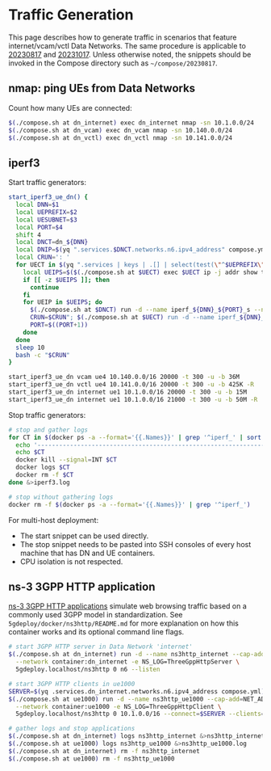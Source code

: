 # Traffic Generation

This page describes how to generate traffic in scenarios that feature internet/vcam/vctl Data Networks.
The same procedure is applicable to [20230817](README.md) and [20231017](../20231017/README.md).
Unless otherwise noted, the snippets should be invoked in the Compose directory such as `~/compose/20230817`.

## nmap: ping UEs from Data Networks

Count how many UEs are connected:

```bash
$(./compose.sh at dn_internet) exec dn_internet nmap -sn 10.1.0.0/24
$(./compose.sh at dn_vcam) exec dn_vcam nmap -sn 10.140.0.0/24
$(./compose.sh at dn_vctl) exec dn_vctl nmap -sn 10.141.0.0/24
```

## iperf3

Start traffic generators:

```bash
start_iperf3_ue_dn() {
  local DNN=$1
  local UEPREFIX=$2
  local UESUBNET=$3
  local PORT=$4
  shift 4
  local DNCT=dn_${DNN}
  local DNIP=$(yq ".services.$DNCT.networks.n6.ipv4_address" compose.yml)
  local CRUN=': '
  for UECT in $(yq ".services | keys | .[] | select(test(\"^$UEPREFIX\"))" compose.yml); do
    local UEIPS=$($(./compose.sh at $UECT) exec $UECT ip -j addr show to ${UESUBNET} | jq -r '.[].addr_info[].local')
    if [[ -z $UEIPS ]]; then
      continue
    fi
    for UEIP in $UEIPS; do
      $(./compose.sh at $DNCT) run -d --name iperf_${DNN}_${PORT}_s --network container:$DNCT networkstatic/iperf3 --forceflush -B $DNIP -p $PORT -s
      CRUN=$CRUN"; $(./compose.sh at $UECT) run -d --name iperf_${DNN}_${PORT}_c --network container:$UECT networkstatic/iperf3 --forceflush -B $UEIP -p $PORT --cport $PORT -c $DNIP $*"
      PORT=$((PORT+1))
    done
  done
  sleep 10
  bash -c "$CRUN"
}

start_iperf3_ue_dn vcam ue4 10.140.0.0/16 20000 -t 300 -u -b 36M
start_iperf3_ue_dn vctl ue4 10.141.0.0/16 20000 -t 300 -u -b 425K -R
start_iperf3_ue_dn internet ue1 10.1.0.0/16 20000 -t 300 -u -b 15M
start_iperf3_ue_dn internet ue1 10.1.0.0/16 21000 -t 300 -u -b 50M -R
```

Stop traffic generators:

```bash
# stop and gather logs
for CT in $(docker ps -a --format='{{.Names}}' | grep '^iperf_' | sort -V); do
  echo '----------------------------------------------------------------'
  echo $CT
  docker kill --signal=INT $CT
  docker logs $CT
  docker rm -f $CT
done &>iperf3.log

# stop without gathering logs
docker rm -f $(docker ps -a --format='{{.Names}}' | grep '^iperf_')
```

For multi-host deployment:

* The start snippet can be used directly.
* The stop snippet needs to be pasted into SSH consoles of every host machine that has DN and UE containers.
* CPU isolation is not respected.

## ns-3 3GPP HTTP application

[ns-3 3GPP HTTP applications](https://www.nsnam.org/docs/release/3.35/models/html/applications.html) simulate web browsing traffic based on a commonly used 3GPP model in standardization.
See `5gdeploy/docker/ns3http/README.md` for more explanation on how this container works and its optional command line flags.

```bash
# start 3GPP HTTP server in Data Network 'internet'
$(./compose.sh at dn_internet) run -d --name ns3http_internet --cap-add=NET_ADMIN --device /dev/net/tun \
  --network container:dn_internet -e NS_LOG=ThreeGppHttpServer \
  5gdeploy.localhost/ns3http 0 n6 --listen

# start 3GPP HTTP clients in ue1000
SERVER=$(yq .services.dn_internet.networks.n6.ipv4_address compose.yml)
$(./compose.sh at ue1000) run -d --name ns3http_ue1000 --cap-add=NET_ADMIN --device /dev/net/tun \
  --network container:ue1000 -e NS_LOG=ThreeGppHttpClient \
  5gdeploy.localhost/ns3http 0 10.1.0.0/16 --connect=$SERVER --clients=10

# gather logs and stop applications
$(./compose.sh at dn_internet) logs ns3http_internet &>ns3http_internet.log
$(./compose.sh at ue1000) logs ns3http_ue1000 &>ns3http_ue1000.log
$(./compose.sh at dn_internet) rm -f ns3http_internet
$(./compose.sh at ue1000) rm -f ns3http_ue1000
```
